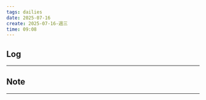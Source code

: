 ```yaml
---
tags: dailies  
date: 2025-07-16
create: 2025-07-16-週三
time: 09:08
---
```

## Log
---


## Note
---

